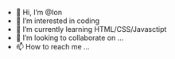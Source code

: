- 👋 Hi, I’m @Ion
- 👀 I’m interested in coding
- 🌱 I’m currently learning HTML/CSS/Javasctipt
- 💞️ I’m looking to collaborate on ...
- 📫 How to reach me ...

<!---
Covr1G/Covr1G is a ✨ special ✨ repository because its `README.md` (this file) appears on your GitHub profile.
You can click the Preview link to take a look at your changes.
--->
